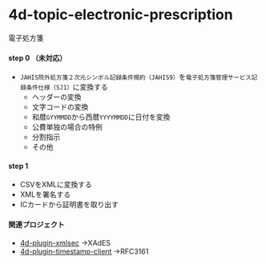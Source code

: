 # 4d-topic-electronic-prescription
電子処方箋

#### step 0 （未対応）

* `JAHIS院外処方箋２次元シンボル記録条件規約（JAHIS9）`を`電子処方箋管理サービス記録条件仕様（SJ1）`に変換する
  * ヘッダーの変換
  * 文字コードの変換
  * 和暦`GYYMMDD`から西暦`YYYYMMDD`に日付を変換
  * 公費単独の場合の特例
  * 分割指示
  * その他

#### step 1

* CSVをXMLに変換する
* XMLを署名する
* ICカードから証明書を取り出す

#### 関連プロジェクト

* [4d-plugin-xmlsec](https://github.com/miyako/4d-plugin-xmlsec) →XAdES
* [4d-plugin-timestamp-client](https://github.com/miyako/4d-plugin-timestamp-client) →RFC3161
